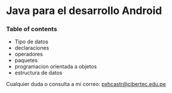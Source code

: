 # Java para el desarrollo Android

### Table of contents

- Tipo de datos
- declaraciones
- operadores
- paquetes
- programacion orientada a objetos
- estructura de datos

Cualquier duda o consulta a mi correo: pxhcastr@cibertec.edu.pe